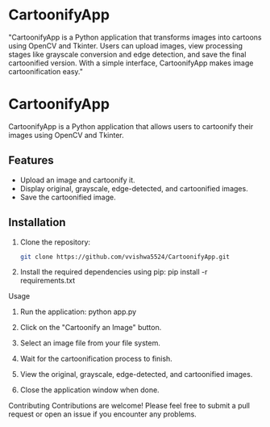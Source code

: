 # CartoonifyApp
 "CartoonifyApp is a Python application that transforms images into cartoons using OpenCV and Tkinter. Users can upload images, view processing stages like grayscale conversion and edge detection, and save the final cartoonified version. With a simple interface, CartoonifyApp makes image cartoonification easy."

# CartoonifyApp

CartoonifyApp is a Python application that allows users to cartoonify their images using OpenCV and Tkinter.

## Features

- Upload an image and cartoonify it.
- Display original, grayscale, edge-detected, and cartoonified images.
- Save the cartoonified image.

## Installation

1. Clone the repository:

   ```bash
   git clone https://github.com/vvishwa5524/CartoonifyApp.git

2. Install the required dependencies using pip:
   pip install -r requirements.txt

Usage
1. Run the application:
   python app.py
2. Click on the "Cartoonify an Image" button.

3. Select an image file from your file system.

4. Wait for the cartoonification process to finish.

5. View the original, grayscale, edge-detected, and cartoonified images.

6. Close the application window when done.

Contributing
Contributions are welcome! Please feel free to submit a pull request or open an issue if you encounter any problems.
